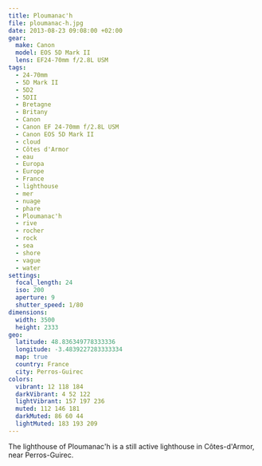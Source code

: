 ```yaml
---
title: Ploumanac'h
file: ploumanac-h.jpg
date: 2013-08-23 09:08:00 +02:00
gear:
  make: Canon
  model: EOS 5D Mark II
  lens: EF24-70mm f/2.8L USM
tags:
  - 24-70mm
  - 5D Mark II
  - 5D2
  - 5DII
  - Bretagne
  - Britany
  - Canon
  - Canon EF 24-70mm f/2.8L USM
  - Canon EOS 5D Mark II
  - cloud
  - Côtes d'Armor
  - eau
  - Europa
  - Europe
  - France
  - lighthouse
  - mer
  - nuage
  - phare
  - Ploumanac'h
  - rive
  - rocher
  - rock
  - sea
  - shore
  - vague
  - water
settings:
  focal_length: 24
  iso: 200
  aperture: 9
  shutter_speed: 1/80
dimensions:
  width: 3500
  height: 2333
geo:
  latitude: 48.836349778333336
  longitude: -3.4839227283333334
  map: true
  country: France
  city: Perros-Guirec
colors:
  vibrant: 12 118 184
  darkVibrant: 4 52 122
  lightVibrant: 157 197 236
  muted: 112 146 181
  darkMuted: 86 60 44
  lightMuted: 183 193 209
---
```


The lighthouse of Ploumanac'h is a still active lighthouse in Côtes-d'Armor, near Perros-Guirec.

